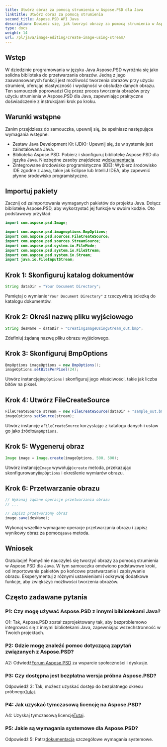 ```yaml
---
title: Utwórz obraz za pomocą strumienia w Aspose.PSD dla Java
linktitle: Utwórz obraz za pomocą strumienia
second_title: Aspose.PSD API Java
description: Dowiedz się, jak tworzyć obrazy za pomocą strumienia w Aspose.PSD dla Java. Postępuj zgodnie z tym przewodnikiem krok po kroku, aby efektywnie przetwarzać obrazy.
type: docs
weight: 14
url: /pl/java/image-editing/create-image-using-stream/
---
```

## Wstęp

W dziedzinie programowania w języku Java Aspose.PSD wyróżnia się jako solidna biblioteka do przetwarzania obrazów. Jedną z jego zaawansowanych funkcji jest możliwość tworzenia obrazów przy użyciu strumieni, oferując elastyczność i wydajność w obsłudze danych obrazu. Ten samouczek poprowadzi Cię przez proces tworzenia obrazów przy użyciu strumienia w Aspose.PSD dla Java, zapewniając praktyczne doświadczenie z instrukcjami krok po kroku.

## Warunki wstępne

Zanim przejdziesz do samouczka, upewnij się, że spełniasz następujące wymagania wstępne:

- Zestaw Java Development Kit (JDK): Upewnij się, że w systemie jest zainstalowana Java.
-  Biblioteka Aspose.PSD: Pobierz i skonfiguruj bibliotekę Aspose.PSD dla języka Java. Niezbędne zasoby znajdziesz w[dokumentacja](https://reference.aspose.com/psd/java/).
- Zintegrowane środowisko programistyczne (IDE): Wybierz środowisko IDE zgodne z Javą, takie jak Eclipse lub IntelliJ IDEA, aby zapewnić płynne środowisko programistyczne.

## Importuj pakiety

Zacznij od zaimportowania wymaganych pakietów do projektu Java. Dołącz bibliotekę Aspose.PSD, aby wykorzystać jej funkcje w swoim kodzie. Oto podstawowy przykład:

```java
import com.aspose.psd.Image;

import com.aspose.psd.imageoptions.BmpOptions;
import com.aspose.psd.sources.FileCreateSource;
import com.aspose.psd.sources.StreamSource;
import com.aspose.psd.system.io.FileMode;
import com.aspose.psd.system.io.FileStream;
import com.aspose.psd.system.io.Stream;
import java.io.FileInputStream;
```

## Krok 1: Skonfiguruj katalog dokumentów

```java
String dataDir = "Your Document Directory";
```

 Pamiętaj o wymianie`"Your Document Directory"` z rzeczywistą ścieżką do katalogu dokumentów.

## Krok 2: Określ nazwę pliku wyjściowego

```java
String desName = dataDir + "CreatingImageUsingStream_out.bmp";
```

Zdefiniuj żądaną nazwę pliku obrazu wyjściowego.

## Krok 3: Skonfiguruj BmpOptions

```java
BmpOptions imageOptions = new BmpOptions();
imageOptions.setBitsPerPixel(24);
```

 Utwórz instancję`BmpOptions` i skonfiguruj jego właściwości, takie jak liczba bitów na piksel.

## Krok 4: Utwórz FileCreateSource

```java
FileCreateSource stream = new FileCreateSource(dataDir + "sample_out.bmp");
imageOptions.setSource(stream);
```

 Utwórz instancję a`FileCreateSource` korzystając z katalogu danych i ustaw go jako źródło`BmpOptions`.

## Krok 5: Wygeneruj obraz

```java
Image image = Image.create(imageOptions, 500, 500);
```

 Utwórz instancję`Image` wywołując`create` metoda, przekazując skonfigurowany`BmpOptions` i określenie wymiarów obrazu.

## Krok 6: Przetwarzanie obrazu

```java
// Wykonaj żądane operacje przetwarzania obrazu
// ...

// Zapisz przetworzony obraz
image.save(desName);
```

 Wykonaj wszelkie wymagane operacje przetwarzania obrazu i zapisz wynikowy obraz za pomocą`save` metoda.

## Wniosek

Gratulacje! Pomyślnie nauczyłeś się tworzyć obrazy za pomocą strumienia w Aspose.PSD dla Java. W tym samouczku omówiono podstawowe kroki, od importowania pakietów po końcowe przetwarzanie i zapisywanie obrazu. Eksperymentuj z różnymi ustawieniami i odkrywaj dodatkowe funkcje, aby zwiększyć możliwości tworzenia obrazów.

## Często zadawane pytania

### P1: Czy mogę używać Aspose.PSD z innymi bibliotekami Java?

O1: Tak, Aspose.PSD został zaprojektowany tak, aby bezproblemowo integrować się z innymi bibliotekami Java, zapewniając wszechstronność w Twoich projektach.

### P2: Gdzie mogę znaleźć pomoc dotyczącą zapytań związanych z Aspose.PSD?

 A2: Odwiedź[Forum Aspose.PSD](https://forum.aspose.com/c/psd/34) za wsparcie społeczności i dyskusje.

### P3: Czy dostępna jest bezpłatna wersja próbna Aspose.PSD?

 Odpowiedź 3: Tak, możesz uzyskać dostęp do bezpłatnego okresu próbnego[Tutaj](https://releases.aspose.com/).

### P4: Jak uzyskać tymczasową licencję na Aspose.PSD?

 A4: Uzyskaj tymczasową licencję[Tutaj](https://purchase.aspose.com/temporary-license/).

### P5: Jakie są wymagania systemowe dla Aspose.PSD?

 Odpowiedź 5: Patrz[dokumentacja](https://reference.aspose.com/psd/java/) szczegółowe wymagania systemowe.